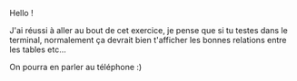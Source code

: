 Hello !

J'ai réussi à aller au bout de cet exercice, je pense que si tu testes dans le terminal, normalement ça devrait bien t'afficher les bonnes relations entre les tables etc...

On pourra en parler au téléphone :)
